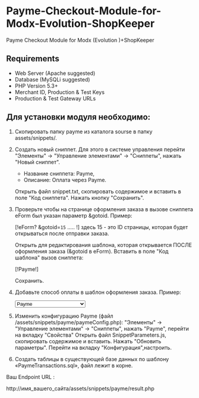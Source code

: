 # Payme-Checkout-Module-for-Modx-Evolution-ShopKeeper
Payme Checkout Module for Modx (Evolution )+ShopKeeper

## Requirements

- Web Server (Apache suggested)
- Database (MySQLi suggested)
- PHP Version 5.3+
- Merchant ID, Production & Test Keys
- Production & Test Gateway URLs

## Для установки модуля необходимо:

1. Скопировать папку payme из каталога sourse в папку assets/snippets/. 

2. Создать новый сниппет.
	Для этого в системе управления перейти "Элементы" -> "Управление элементами" -> "Сниппеты", нажать "Новый сниппет". 

   - Название сниппета: Payme,
   - Описание: Оплата через Payme.
   
   Открыть файл snippet.txt, cкопировать содержимое и вставить в поле "Код сниппета". Нажать кнопку "Сохранить". 

4. Проверьте чтобы на странице оформления заказа в вызове сниппета eForm был указан параметр &gotoid.
   Пример:

   [!eForm? &gotoid=`15` ..... !] здесь 15 - это ID страницы, которая будет открываться после отправки заказа.
   
   Открыть для редактирования шаблона, которая открывается ПОСЛЕ оформления заказа (&gotoid в eForm). 
   Вставить в поле "Код шаблона" вызов сниппета:

   [!Payme!]

   Сохранить. 

5. Добавьте способ оплаты в шаблон оформления заказа.
   Пример:
 
   <select name="payment" >
      <option value="payme">Payme</option>
      <option value="При получении">При получении</option> 
      <option value="other">Другая платежная система</option>
   </select> 

6.  Изменить конфигурацию Payme (файл /assets/snippets/payme/paymeConfig.php):
	"Элементы" -> "Управление элементами" -> "Сниппеты", нажать "Payme", перейти на вкладку "Свойства"
    Открыть файл SnippetParameters.js, cкопировать содержимое и вставить. Нажать "Обновить параметры". 
	Перейти на вкладку "Конфигурация",настроить.
	
 7. Создать таблицы в существующей базе данных по шаблону «PaymeTransactions.sql», файл лежит в корне.
  
 
 Ваш Endpoint URL :
 
 http://имя_вашего_сайта/assets/snippets/payme/result.php 

 

